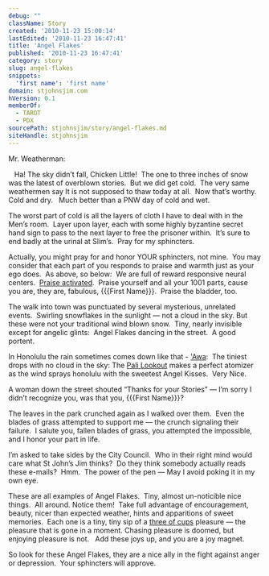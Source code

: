 ```yaml
---
debug: ""
className: Story
created: '2010-11-23 15:00:14'
lastEdited: '2010-11-23 16:47:41'
title: 'Angel Flakes'
published: '2010-11-23 16:47:41'
category: story
slug: angel-flakes
snippets:
  'first name': 'first name'
domain: stjohnsjim.com
hVersion: 0.1
memberOf:
  - TAROT
  - PDX
sourcePath: stjohnsjim/story/angel-flakes.md
siteHandle: stjohnsjim
---
```

Mr. Weatherman:

&nbsp;&nbsp; Ha! The sky didn&rsquo;t fall, Chicken Little!&nbsp; The one to three inches of snow was the latest of overblown stories.&nbsp; But we did get cold. &nbsp;The very same weathermen say It is not supposed to thaw today at all.&nbsp; Now that&rsquo;s worthy.&nbsp; Cold and dry. &nbsp; Much better than a PNW day of&nbsp;cold and wet.

The worst part of cold is all the layers of cloth I have to deal with in the Men&rsquo;s room.&nbsp; Layer upon layer, each with some highly byzantine secret hand sign to pass to the next layer to free the prisoner within.&nbsp; It&rsquo;s sure to end badly at the urinal at Slim&rsquo;s.&nbsp; Pray for my sphincters.

Actually, you might pray for and honor YOUR sphincters, not mine.&nbsp; You may consider that each part of you responds to praise and warmth just as your ego does.&nbsp; As above, so below:&nbsp; We are full of reward responsive neural centers. &nbsp;[Praise activated][0].&nbsp; Praise yourself and all your 1001 parts, cause you are, they are, fabulous, {{{First Name}}}. &nbsp;Praise the bladder, too.

The walk into town was punctuated by several mysterious, unrelated events.&nbsp; Swirling snowflakes in the sunlight &mdash; not a cloud in the sky. But these were not your traditional wind blown snow. &nbsp;Tiny, nearly invisible except for angelic glints:&nbsp; Angel Flakes dancing in the street.&nbsp; A good portent.

In Honolulu the rain sometimes comes down like that - ['Awa][1]:&nbsp; The tiniest drops with no cloud in the sky: The [Pali Lookout][2] makes a perfect atomizer as the wind sprays honolulu with the sweetest Angel Kisses.&nbsp; Very Nice.

A woman down the street shouted &ldquo;Thanks for your Stories&rdquo; &mdash; I&rsquo;m sorry I didn&rsquo;t recognize you, was that you, {{{First Name}}}?

The leaves in the park crunched again as I walked over them.&nbsp; Even the blades of grass attempted to support me &mdash; the crunch signaling their failure.&nbsp; I salute you, fallen blades of grass, you attempted the impossible, and I honor your part in life.

I&rsquo;m asked to take sides by the City Council.&nbsp; Who in their right mind would care what St John&rsquo;s Jim thinks?&nbsp; Do they think somebody actually reads these e-mails?&nbsp; Hmm.&nbsp; The power of the pen &mdash; May I avoid poking it in my own eye.

These are all examples of Angel Flakes.&nbsp; Tiny, almost un-noticible nice things.&nbsp; All around. Notice them!&nbsp; Take full advantage of encouragement, beauty, nicer than expected weather, hints and apparitions of sweet memories.&nbsp; Each one is a tiny, tiny sip of a [three of cups][3] pleasure &mdash; the pleasure that is gone in a moment. Chasing pleasure is doomed, but enjoying pleasure is not. &nbsp; Add these joys up, and you are a joy magnet.

So look for these Angel Flakes, they are a nice ally in the fight against anger or depression.&nbsp; Your sphincters will approve.

[0]: http://www.ouuf.org/sermons/my-body.html
[1]: http://cf.synergylearning.org/displayarticle.cfm?selectedarticle=513
[2]: http://www.portaloha.com/SecretsOfHawaii/PaliLookout.htm
[3]: http://blissblvd.com/the-tarot/three-of-cups/